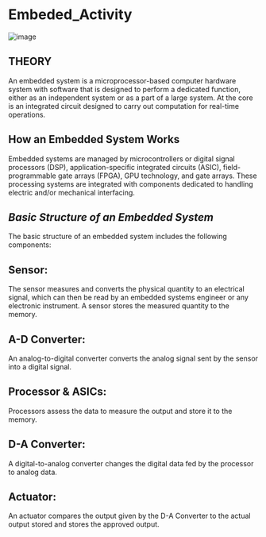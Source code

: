 # Embeded_Activity


![image](https://user-images.githubusercontent.com/67604549/116592315-7ff82480-a93d-11eb-80e8-c5e3c30da4ba.png)


## **THEORY**

An embedded system is a microprocessor-based computer hardware system with software that is designed to perform a dedicated function, either as an independent system or as a part of a large system. At the core is an integrated circuit designed to carry out computation for real-time operations.

## **How an Embedded System Works**

Embedded systems are managed by microcontrollers or digital signal processors (DSP), application-specific integrated circuits (ASIC), field-programmable gate arrays (FPGA), GPU technology, and gate arrays. These processing systems are integrated with components dedicated to handling electric and/or mechanical interfacing.


## ***Basic Structure of an Embedded System***

The basic structure of an embedded system includes the following components:

## Sensor:
The sensor measures and converts the physical quantity to an electrical signal, which can then be read by an embedded systems engineer or any electronic instrument. A sensor stores the measured quantity to the memory.


## A-D Converter: 
An analog-to-digital converter converts the analog signal sent by the sensor into a digital signal.


## Processor & ASICs: 
Processors assess the data to measure the output and store it to the memory.


## D-A Converter: 
A digital-to-analog converter changes the digital data fed by the processor to analog data.


## Actuator: 
An actuator compares the output given by the D-A Converter to the actual output stored and stores the approved output.
